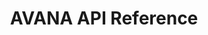 ---
title: AVANA API Reference

language_tabs:
  - shell
  - javascript
  - php

toc_footers:
  - <a href='#'>Sign Up for a Developer Key</a>
  - <a href='https://github.com/tripit/slate'>Documentation Powered by Slate</a>

includes:
  - introduction
  - authentication
  - integration
  - thirdpartyproduct
  - mobile
  - registeration
  - shop
  - order
  - tax
  - label
  - category
  - product

search: true
---